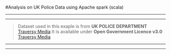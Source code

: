 #Analysis on UK Police Data using Apache spark (scala)
___
---

> Dataset used in this exaple is from **UK POLICE DEPARTMENT** [Traversy Media](https://data.police.uk/data/open-data/) 
  It is available under **Open Government Licence v3.0** [Traversy Media](  https://www.nationalarchives.gov.uk/doc/open-government-licence/version/3/)

---
---